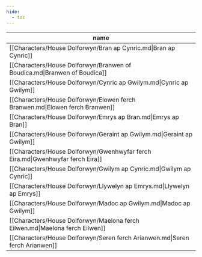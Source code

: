 ```yaml
---
hide:
  - toc
---
```

| name                                                                           |
| ------------------------------------------------------------------------------ |
| [[Characters/House Dolforwyn/Bran ap Cynric.md\|Bran ap Cynric]]               |
| [[Characters/House Dolforwyn/Branwen of Boudica.md\|Branwen of Boudica]]       |
| [[Characters/House Dolforwyn/Cynric ap Gwilym.md\|Cynric ap Gwilym]]           |
| [[Characters/House Dolforwyn/Elowen ferch Branwen.md\|Elowen ferch Branwen]]   |
| [[Characters/House Dolforwyn/Emrys ap Bran.md\|Emrys ap Bran]]                 |
| [[Characters/House Dolforwyn/Geraint ap Gwilym.md\|Geraint ap Gwilym]]         |
| [[Characters/House Dolforwyn/Gwenhwyfar ferch Eira.md\|Gwenhwyfar ferch Eira]] |
| [[Characters/House Dolforwyn/Gwilym ap Cynric.md\|Gwilym ap Cynric]]           |
| [[Characters/House Dolforwyn/Llywelyn ap Emrys.md\|Llywelyn ap Emrys]]         |
| [[Characters/House Dolforwyn/Madoc ap Gwilym.md\|Madoc ap Gwilym]]             |
| [[Characters/House Dolforwyn/Maelona ferch Eilwen.md\|Maelona ferch Eilwen]]   |
| [[Characters/House Dolforwyn/Seren ferch Arianwen.md\|Seren ferch Arianwen]]   |


<div style="width:100%; height:700px;" id="tree"></div>

<script>
  document.onreadystatechange = function () {
     if (document.readyState == "complete") {
     	  let family = new FamilyTree(document.getElementById("tree"), {
            nodeBinding: {field_0: "name",field_1: "title",field_2: "house",img_0: "photo" },
            siblingSpread: 150,
            template: "john",
            editForm: {
            photoBinding: "photo",
            buttons: null
            },
            filterBy: {
	            gender: {},
	            house: {} ,
	            status: {
		            Deceased: { checked:false }
	            }
            },
            nodes:  [{"id":1,"photo":"../../images/Seren ferch Arianwen.jpg","name":"Seren ferch Arianwen","pids":[],"gender":"female","mid":15,"fid":12,"house":"House Dolforwyn","status":"Alive"},{"id":2,"photo":"../../images/Maelona ferch Eilwen.jpg","name":"Maelona ferch Eilwen","pids":[],"gender":"female","mid":13,"fid":5,"house":"House Dolforwyn","status":"Alive"},{"id":3,"photo":"../../images/Madoc ap Gwilym.jpg","name":"Madoc ap Gwilym","pids":[],"gender":"male","mid":13,"fid":5,"house":"House Dolforwyn","status":"Alive"},{"id":4,"photo":"../../images/Llywelyn ap Emrys.jpg","name":"Llywelyn ap Emrys","pids":[],"gender":"female","mid":14,"fid":8,"house":"House Dolforwyn","status":"Alive"},{"id":5,"photo":"../../images/Gwilym ap Cynric.jpg","name":"Gwilym ap Cynric","pids":[13],"gender":"male","mid":11,"fid":10,"house":"House Dolforwyn","status":"Alive"},{"id":6,"photo":"../../images/Gwenhwyfar ferch Eira.jpg","name":"Gwenhwyfar ferch Eira","pids":[],"gender":"female","mid":14,"fid":8,"house":"House Dolforwyn","status":"Alive"},{"id":7,"photo":"../../images/Geraint ap Gwilym.jpg","name":"Geraint ap Gwilym","pids":[],"gender":"male","mid":13,"fid":5,"house":"House Dolforwyn","status":"Alive"},{"id":8,"photo":"../../images/Emrys ap Bran.jpg","name":"Emrys ap Bran","pids":[14],"gender":"male","mid":15,"fid":12,"house":"House Dolforwyn","status":"Alive"},{"id":9,"photo":"../../images/Elowen ferch Branwen.jpg","name":"Elowen ferch Branwen","pids":[],"gender":"female","mid":11,"fid":10,"house":"House Dolforwyn","status":"Deceased"},{"id":10,"photo":"../../images/Cynric ap Gwilym.jpg","name":"Cynric ap Gwilym","pids":[11],"gender":"male","house":"House Dolforwyn","status":"Deceased"},{"id":11,"photo":"../../images/Branwen of Boudica.jpg","name":"Branwen of Boudica","pids":[10],"gender":"female","house":"House Dolforwyn","status":"Alive"},{"id":12,"photo":"../../images/Bran ap Cynric.jpg","name":"Bran ap Cynric","pids":[15],"gender":"male","mid":11,"fid":10,"house":"House Dolforwyn","status":"Alive"},{"id":13,"photo":"../../images/Eilwen ferch Ealdred.jpg","name":"Eilwen ferch Ealdred","pids":[5],"gender":"female","house":"House Llyrith","status":"Alive"},{"id":14,"photo":"../../images/Eira ferch Gwyn.jpg","name":"Eira ferch Gwyn","pids":[8],"gender":"female","house":"House Snowridge","status":"Alive"},{"id":15,"photo":"../../images/Arianwen ferch Cerdic.jpg","name":"Arianwen ferch Cerdic","pids":[12],"gender":"female","house":"House Daelwood","status":"Alive"}]
		})
	}
}
</script>